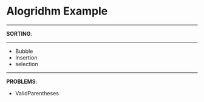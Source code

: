 # Alogridhm Example #

___
**SORTING**:
___
* Bubble
* Insertion
* selection
___
**PROBLEMS**:
* ValidParentheses